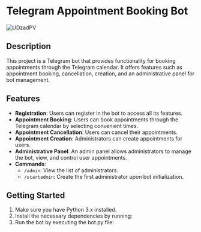 # Telegram Appointment Booking Bot

![UDzadPV](https://github.com/temabuchka88/TelegramBot/assets/104519146/233d238e-e512-4e2d-a65d-ecbab74ce40d)


## Description

This project is a Telegram bot that provides functionality for booking appointments through the Telegram calendar. It offers features such as appointment booking, cancellation, creation, and an administrative panel for bot management.

## Features

- **Registration**: Users can register in the bot to access all its features.
- **Appointment Booking**: Users can book appointments through the Telegram calendar by selecting convenient times.
- **Appointment Cancellation**: Users can cancel their appointments.
- **Appointment Creation**: Administrators can create appointments for users.
- **Administrative Panel**: An admin panel allows administrators to manage the bot, view, and control user appointments.
- **Commands**:
  - `/admin`: View the list of administrators.
  - `/startadmin`: Create the first administrator upon bot initialization.

## Getting Started

1. Make sure you have Python 3.x installed.
2. Install the necessary dependencies by running:
3. Run the bot by executing the bot.py file:
